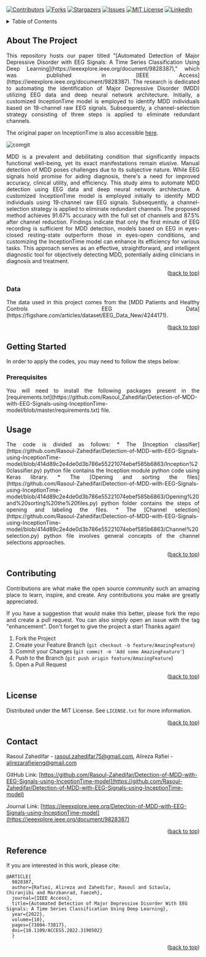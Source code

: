 <!-- Improved compatibility of back to top link: See: https://github.com/othneildrew/Best-README-Template/pull/73 -->
<a name="readme-top"></a>
<!--
*** Thanks for checking out the Best-README-Template. If you have a suggestion
*** that would make this better, please fork the repo and create a pull request
*** or simply open an issue with the tag "enhancement".
*** Don't forget to give the project a star!
*** Thanks again! Now go create something AMAZING! :D
-->



<!-- PROJECT SHIELDS -->
<!--
*** I'm using markdown "reference style" links for readability.
*** Reference links are enclosed in brackets [ ] instead of parentheses ( ).
*** See the bottom of this document for the declaration of the reference variables
*** for contributors-url, forks-url, etc. This is an optional, concise syntax you may use.
*** https://www.markdownguide.org/basic-syntax/#reference-style-links
-->
[![Contributors][contributors-shield]][contributors-url]
[![Forks][forks-shield]][forks-url]
[![Stargazers][stars-shield]][stars-url]
[![Issues][issues-shield]][issues-url]
[![MIT License][license-shield]][license-url]
[![LinkedIn][linkedin-shield]][linkedin-url]


<!-- TABLE OF CONTENTS -->
<details>
  <summary>Table of Contents</summary>
  <ol>
    <li>
      <a href="#about-the-project">About The Project</a>
    </li>
    <li>
      <a href="#Data">Data</a>
    </li>
    <li>
      <a href="#getting-started">Getting Started</a>
      <ul>
        <li><a href="#prerequisites">Prerequisites</a></li>
      </ul>
    </li>
    <li><a href="#usage">Usage</a></li>
    <li><a href="#contributing">Contributing</a></li>
    <li><a href="#license">License</a></li>
    <li><a href="#contact">Contact</a></li>
    <li><a href="#Reference">Reference</a></li>
  </ol>
</details>



<!-- ABOUT THE PROJECT -->
## About The Project

<div align="justify"> This repository hosts our paper titled "[Automated Detection of Major Depressive Disorder with EEG Signals: A Time Series Classification Using Deep Learning](https://ieeexplore.ieee.org/document/9828387)," which was published in [IEEE Access](https://ieeexplore.ieee.org/document/9828387). The research is dedicated to automating the identification of Major Depressive Disorder (MDD) utilizing EEG data and deep neural network architecture. Initially, a customized InceptionTime model is employed to identify MDD individuals based on 19-channel raw EEG signals. Subsequently, a channel-selection strategy consisting of three steps is applied to eliminate redundant channels.

The original paper on InceptionTime is also accessible [here](https://arxiv.org/pdf/1909.04939.pdf). </div>

![comgit](https://user-images.githubusercontent.com/96019816/162617323-416d4fec-b6ad-4a6e-afba-396e6b837392.jpg)

<div align="justify"> MDD is a prevalent and debilitating condition that significantly impacts functional well-being, yet its exact manifestations remain elusive. Manual detection of MDD poses challenges due to its subjective nature. While EEG signals hold promise for aiding diagnosis, there's a need for improved accuracy, clinical utility, and efficiency. This study aims to automate MDD detection using EEG data and deep neural network architecture. A customized InceptionTime model is employed initially to identify MDD individuals using 19-channel raw EEG signals. Subsequently, a channel-selection strategy is applied to eliminate redundant channels. The proposed method achieves 91.67% accuracy with the full set of channels and 87.5% after channel reduction. Findings indicate that only the first minute of EEG recording is sufficient for MDD detection, models based on EEG in eyes-closed resting-state outperform those in eyes-open conditions, and customizing the InceptionTime model can enhance its efficiency for various tasks. This approach serves as an effective, straightforward, and intelligent diagnostic tool for objectively detecting MDD, potentially aiding clinicians in diagnosis and treatment. </div>

<p align="right">(<a href="#readme-top">back to top</a>)</p>



<!-- Data -->
### Data

<div align="justify"> The data used in this project comes from the [MDD Patients and Healthy Controls EEG Data](https://figshare.com/articles/dataset/EEG_Data_New/4244171). </div>


<p align="right">(<a href="#readme-top">back to top</a>)</p>



<!-- GETTING STARTED -->
## Getting Started

In order to apply the codes, you may need to follow the steps below:


<!-- PREREQUISITES -->
### Prerequisites

<div align="justify"> You will need to install the following packages present in the [requirements.txt](https://github.com/Rasoul_Zahedifar/Detection-of-MDD-with-EEG-Signals-using-InceptionTime-model/blob/master/requirements.txt) file. </div>



<!-- USAGE EXAMPLES -->
## Usage

<div align="justify"> The code is divided as follows: 
* The [Inception classifier](https://github.com/Rasoul-Zahedifar/Detection-of-MDD-with-EEG-Signals-using-InceptionTime-model/blob/414d89c2e4de0d3b786e55221074ebef585b6863/Inception%20classifier.py) python file contains the Inception module python code using Keras library.
* The [Opening and sorting the files](https://github.com/Rasoul-Zahedifar/Detection-of-MDD-with-EEG-Signals-using-InceptionTime-model/blob/414d89c2e4de0d3b786e55221074ebef585b6863/Opening%20and%20sorting%20the%20files.py) python folder contains the steps of opening and labeling the files.
* The [Channel selection](https://github.com/Rasoul-Zahedifar/Detection-of-MDD-with-EEG-Signals-using-InceptionTime-model/blob/414d89c2e4de0d3b786e55221074ebef585b6863/Channel%20selection.py) python file involves general concepts of the channel selections approaches. </div>

<p align="right">(<a href="#readme-top">back to top</a>)</p>



<!-- CONTRIBUTING -->
## Contributing

<div align="justify"> Contributions are what make the open source community such an amazing place to learn, inspire, and create. Any contributions you make are greatly appreciated.

If you have a suggestion that would make this better, please fork the repo and create a pull request. You can also simply open an issue with the tag "enhancement".
Don't forget to give the project a star! Thanks again!

1. Fork the Project
2. Create your Feature Branch (`git checkout -b feature/AmazingFeature`)
3. Commit your Changes (`git commit -m 'Add some AmazingFeature'`)
4. Push to the Branch (`git push origin feature/AmazingFeature`)
5. Open a Pull Request </div>

<p align="right">(<a href="#readme-top">back to top</a>)</p>



<!-- LICENSE -->
## License

Distributed under the MIT License. See `LICENSE.txt` for more information.

<p align="right">(<a href="#readme-top">back to top</a>)</p>



<!-- CONTACT -->
## Contact

Rasoul Zahedifar - rasoul.zahedifar75@gmail.com,
Alireza Rafiei - alirezarafieieng@gmail.com

GitHub Link: [https://github.com/Rasoul-Zahedifar/Detection-of-MDD-with-EEG-Signals-using-InceptionTime-model](https://github.com/Rasoul-Zahedifar/Detection-of-MDD-with-EEG-Signals-using-InceptionTime-model)

Journal Link: [https://ieeexplore.ieee.org/Detection-of-MDD-with-EEG-Signals-using-InceptionTime-model](https://ieeexplore.ieee.org/document/9828387)

<p align="right">(<a href="#readme-top">back to top</a>)</p>



<!-- REFERENCE -->
## Reference

If you are interested in this work, please cite:

```
@ARTICLE{
  9828387,
  author={Rafiei, Alireza and Zahedifar, Rasoul and Sitaula, Chiranjibi and Marzbanrad, Faezeh},
  journal={IEEE Access}, 
  title={Automated Detection of Major Depressive Disorder With EEG Signals: A Time Series Classification Using Deep Learning}, 
  year={2022},
  volume={10},
  pages={73804-73817},
  doi={10.1109/ACCESS.2022.3190502}
  }
```

<p align="right">(<a href="#readme-top">back to top</a>)</p>



<!-- MARKDOWN LINKS & IMAGES -->
<!-- https://www.markdownguide.org/basic-syntax/#reference-style-links -->
[contributors-shield]: https://img.shields.io/github/contributors/Rasoul-Zahedifar/Detection-of-MDD-with-EEG-Signals-using-InceptionTime-model.svg?style=for-the-badge
[contributors-url]: https://github.com/Rasoul-Zahedifar/Detection-of-MDD-with-EEG-Signals-using-InceptionTime-model/graphs/contributors
[forks-shield]: https://img.shields.io/github/forks/Rasoul-Zahedifar/Detection-of-MDD-with-EEG-Signals-using-InceptionTime-model.svg?style=for-the-badge
[forks-url]: https://github.com/Rasoul-Zahedifar/Detection-of-MDD-with-EEG-Signals-using-InceptionTime-model/network/members
[stars-shield]: https://img.shields.io/github/stars/Rasoul-Zahedifar/Detection-of-MDD-with-EEG-Signals-using-InceptionTime-model.svg?style=for-the-badge
[stars-url]: https://github.com/Rasoul-Zahedifar/Detection-of-MDD-with-EEG-Signals-using-InceptionTime-model/stargazers
[issues-shield]: https://img.shields.io/github/issues/Rasoul-Zahedifar/Detection-of-MDD-with-EEG-Signals-using-InceptionTime-model.svg?style=for-the-badge
[issues-url]: https://github.com/Rasoul-Zahedifar/Detection-of-MDD-with-EEG-Signals-using-InceptionTime-model/issues
[license-shield]: https://img.shields.io/github/license/Rasoul-Zahedifar/Detection-of-MDD-with-EEG-Signals-using-InceptionTime-model.svg?style=for-the-badge
[license-url]: https://github.com/Rasoul-Zahedifar/Detection-of-MDD-with-EEG-Signals-using-InceptionTime-model/blob/master/LICENSE.txt
[linkedin-shield]: https://img.shields.io/badge/-LinkedIn-black.svg?style=for-the-badge&logo=linkedin&colorB=555
[linkedin-url]: https://linkedin.com/in/rasoul-zahedifar
